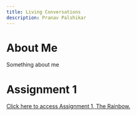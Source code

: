 ```yaml
---
title: Living Conversations
description: Pranav Palshikar
---
```

# About Me
Something about me

# Assignment 1
[Click here to access Assignment 1, The Rainbow.](assignment)

